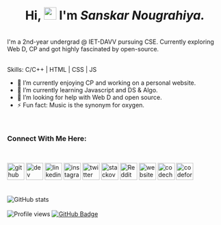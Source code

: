 <h1 align="center">Hi, <img src="https://github.com/TheDudeThatCode/TheDudeThatCode/blob/master/Assets/Hi.gif" width="29px"> I'm <b><i>Sanskar Nougrahiya.</i></b></h1> <br>
I'm a 2nd-year undergrad @ IET-DAVV pursuing CSE.
Currently exploring Web D, CP and got highly fascinated by open-source. 
<br></br>


Skills: C/C++ | HTML | CSS | JS

- 🔭 I’m currently enjoying CP and working on a personal website. 
- 🌱 I’m currently learning Javascript and DS & Algo. 
- 🤔 I’m looking for help with Web D and open source. 
- ⚡ Fun fact: Music is the synonym for oxygen. 
<br>

### Connect With Me Here:
<br>

[<img src='https://cdn.jsdelivr.net/npm/simple-icons@3.0.1/icons/github.svg' alt='github' height='40'>](https://github.com/sanskarn17)       [<img src='https://cdn.jsdelivr.net/npm/simple-icons@3.0.1/icons/dev-dot-to.svg' alt='dev' height='40'>](https://dev.to/sanskarn17)  [<img src='https://cdn.jsdelivr.net/npm/simple-icons@3.0.1/icons/linkedin.svg' alt='linkedin' height='40'>](https://www.linkedin.com/in/sanskarnougrahiya17/)  [<img src='https://cdn.jsdelivr.net/npm/simple-icons@3.0.1/icons/instagram.svg' alt='instagram' height='40'>](https://www.instagram.com/sanskarn17/)      [<img src='https://cdn.jsdelivr.net/npm/simple-icons@3.0.1/icons/twitter.svg' alt='twitter' height='40'>](https://twitter.com/sanskarn17)  [<img src='https://cdn.jsdelivr.net/npm/simple-icons@3.0.1/icons/stackoverflow.svg' alt='stackoverflow' height='40'>](https://stackoverflow.com/users/16874461)  [<img src='https://cdn.jsdelivr.net/npm/simple-icons@3.0.1/icons/reddit.svg' alt='Reddit' height='40'>](https://www.reddit.com/user/sanskarn17)  [<img src='https://cdn.jsdelivr.net/npm/simple-icons@3.0.1/icons/icloud.svg' alt='website' height='40'>](https://sanskarn17.me/)  [<img src='https://cdn.jsdelivr.net/npm/simple-icons@3.0.1/icons/codechef.svg' alt='codechef' height='40'>](https://www.codechef.com/users/sanskarn17)  [<img src='https://cdn.jsdelivr.net/npm/simple-icons@3.0.1/icons/codeforces.svg' alt='codeforces' height='40'>](https://codeforces.com/profile/sanskarn17)  
<br></br>
![GitHub stats](https://github-readme-stats.vercel.app/api?username=sanskarn17&show_icons=true)  
<br>
![Profile views](https://komarev.com/ghpvc/?username=sanskarn17&label=Profile%20views&color=0e75b6&style=flat)
<a href="https://github.com/sanskarn17?tab=followers"><img src="https://img.shields.io/github/followers/sanskarn17?style=social" alt="GitHub Badge"></a>
